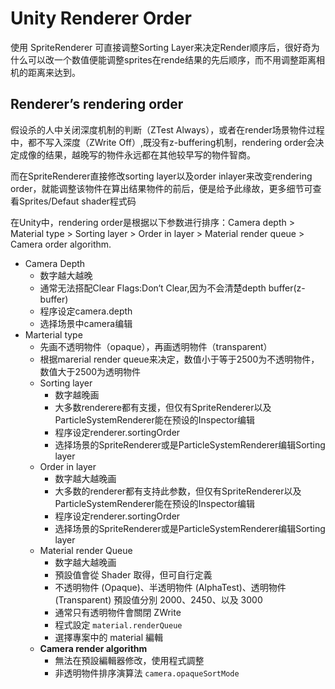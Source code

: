 # Unity Renderer Order

使用 SpriteRenderer 可直接调整Sorting Layer来决定Render顺序后，很好奇为什么可以改一个数值便能调整sprites在rende结果的先后顺序，而不用调整距离相机的距离来达到。

## Renderer’s rendering order

假设杀的人中关闭深度机制的判断（ZTest Always），或者在render场景物件过程中，都不写入深度（ZWrite Off）,既没有z-buffering机制，rendering order会决定成像的结果，越晚写的物件永远都在其他较早写的物件智商。

而在SpriteRenderer直接修改sorting layer以及order inlayer来改变rendering order，就能调整该物件在算出结果物件的前后，便是给予此缘故，更多细节可查看Sprites/Defaut shader程式码

在Unity中，rendering order是根据以下参数进行排序：Camera depth >  Material type > Sorting layer > Order in layer > Material render queue > Camera order algorithm.

* Camera Depth
  * 数字越大越晚
  * 通常无法搭配Clear Flags:Don‘t Clear,因为不会清楚depth buffer(z-buffer)
  * 程序设定camera.depth
  * 选择场景中camera编辑
* Marterial type
  * 先画不透明物件（opaque），再画透明物件（transparent）
  * 根据marerial render queue来决定，数值小于等于2500为不透明物件，数值大于2500为透明物件
  * Sorting layer
    * 数字越晚画
    * 大多数renderere都有支援，但仅有SpriteRenderer以及ParticleSystemRenderer能在预设的Inspector编辑
    * 程序设定renderer.sortingOrder
    * 选择场景的SpriteRenderer或是ParticleSystemRenderer编辑Sorting layer
  * Order in layer
    * 数字越大越晚画
    * 大多数的renderer都有支持此参数，但仅有SpriteRenderer以及ParticleSystemRenderer能在预设的Inspector编辑
    * 程序设定renderer.sortingOrder
    * 选择场景的SpriteRenderer或是ParticleSystemRenderer编辑Sorting layer
  * Material render Queue
    * 数字越大越晚画
    * 預設值會從 Shader 取得，但可自行定義
    * 不透明物件 (Opaque)、半透明物件 (AlphaTest)、透明物件 (Transparent) 預設值分別 2000、2450、以及 3000
    * 通常只有透明物件會關閉 ZWrite
    * 程式設定 `material.renderQueue`
    * 選擇專案中的 material 編輯
  * **Camera render algorithm**
    * 無法在預設編輯器修改，使用程式調整
    * 非透明物件排序演算法 `camera.opaqueSortMode`

